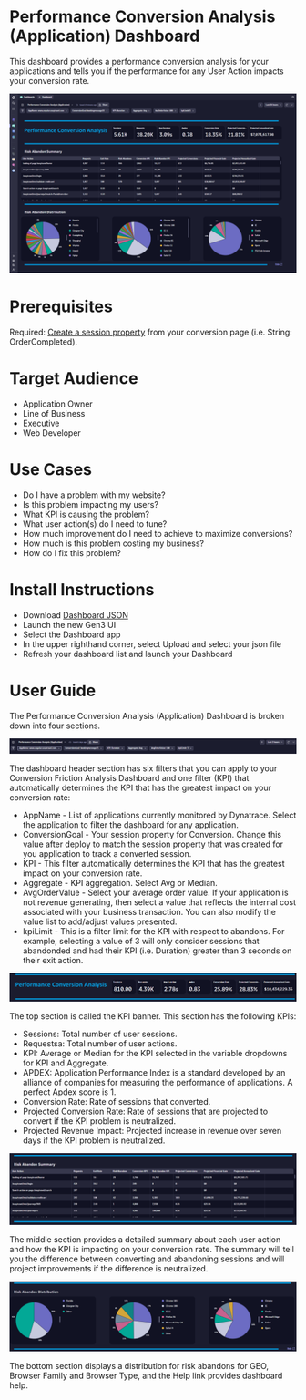 # Performance Conversion Analysis (Application) Dashboard

This dashboard provides a performance conversion analysis for your applications and tells you if the performance for any User Action impacts your conversion rate.

![Performance Conversion Analysis Dashboard](PerformanceConversionAnalysisApplication.png)

# Prerequisites

Required: [Create a session property](https://www.dynatrace.com/support/help/platform-modules/digital-experience/custom-applications/additional-configuration/define-custom-action-and-session-properties) from your conversion page (i.e. String: OrderCompleted).

# Target Audience

- Application Owner
- Line of Business
- Executive
- Web Developer

# Use Cases

-	Do I have a problem with my website?
-	Is this problem impacting my users?
-	What KPI is causing the problem?
-	What user action(s) do I need to tune?
-	How much improvement do I need to achieve to maximize conversions?
-	How much is this problem costing my business?
-	How do I fix this problem?

# Install Instructions

- Download [Dashboard JSON](https://github.com/TechShady/Dynatrace-Dashboards-Gen3/blob/main/Performance%20Conversion%20Analysis%20(Application).json)
- Launch the new Gen3 UI
- Select the Dashboard app
- In the upper righthand corner, select Upload and select your json file
- Refresh your dashboard list and launch your Dashboard

# User Guide

The Performance Conversion Analysis (Application) Dashboard is broken down into four sections.

![Performance Conversion Analysis (Application) Dashboard](PerformanceConversionAnalysisApplication-0.png)

The dashboard header section has six filters that you can apply to your Conversion Friction Analysis Dashboard and one filter (KPI) that automatically determines the KPI that has the greatest impact on your conversion rate:
- AppName - List of applications currently monitored by Dynatrace. Select the application to filter the dashboard for any application.
- ConversionGoal - Your session property for Conversion. Change this value after deploy to match the session property that was created for you application to track a converted session.
- KPI - This filter automatically determines the KPI that has the greatest impact on your conversion rate.
- Aggregate - KPI aggregation. Select Avg or Median.
- AvgOrderValue - Select your average order value. If your application is not revenue generating, then select a value that reflects the internal cost associated with your business transaction. You can also modify the value list to add/adjust values presented.
- kpiLimit - This is a filter limit for the KPI with respect to abandons. For example, selecting a value of 3 will only consider sessions that abandonded and had their KPI (i.e. Duration) greater than 3 seconds on their exit action.

![Performance Conversion Analysis (Application) Dashboard](PerformanceConversionAnalysisApplication-1.png)

The top section is called the KPI banner. This section has the following KPIs:
- Sessions: Total number of user sessions.
- Requestsa: Total number of user actions.
- KPI: Average or Median for the KPI selected in the variable dropdowns for KPI and Aggregate.
- APDEX: Application Performance Index is a standard developed by an alliance of companies for measuring the performance of applications. A perfect Apdex score is 1.
- Conversion Rate: Rate of sessions that converted.
- Projected Conversion Rate: Rate of sessions that are projected to convert if the KPI problem is neutralized.
- Projected Revenue Impact: Projected increase in revenue over seven days if the KPI problem is neutralized.

![Performance Conversion Analysis (Application) Dashboard](PerformanceConversionAnalysisApplication-2.png)

The middle section provides a detailed summary about each user action and how the KPI is impacting on your conversion rate. The summary will tell you the difference between converting and abandoning sessions and will project improvements if the difference is neutralized. 

![Performance Conversion Analysis (Application) Dashboard](PerformanceConversionAnalysisApplication-3.png)

The bottom section displays a distribution for risk abandons for GEO, Browser Family and Browser Type, and the Help link provides dashboard help.
